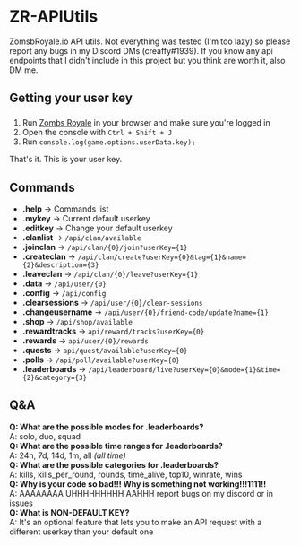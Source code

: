 # ZR-APIUtils
ZomsbRoyale.io API utils. Not everything was tested (I'm too lazy) so please report any bugs in my Discord DMs (creaffy#1939). If you know any api endpoints that I didn't include in this project but you think are worth it, also DM me.

## Getting your user key
###
1. Run [Zombs Royale](https://zombsroyale.io/) in your browser and make sure you're logged in
2. Open the console with `Ctrl + Shift + J`
3. Run `console.log(game.options.userData.key);`

That's it. This is your user key.

## Commands
* **.help** -> Commands list
* **.mykey** -> Current default userkey
* **.editkey** -> Change your default userkey
* **.clanlist** -> `/api/clan/available`
* **.joinclan** -> `/api/clan/{0}/join?userKey={1}`
* **.createclan** -> `/api/clan/create?userKey={0}&tag={1}&name={2}&description={3}`
* **.leaveclan** -> `/api/clan/{0}/leave?userKey={1}`
* **.data** -> `/api/user/{0}`
* **.config** -> `/api/config`
* **.clearsessions** -> `/api/user/{0}/clear-sessions`
* **.changeusername** -> `/api/user/{0}/friend-code/update?name={1}`
* **.shop** -> `/api/shop/available`
* **.rewardtracks** -> `api/reward/tracks?userKey={0}`
* **.rewards** -> `api/user/{0}/rewards`
* **.quests** -> `api/quest/available?userKey={0}`
* **.polls** -> `/api/poll/available?userKey={0}`
* **.leaderboards** -> `/api/leaderboard/live?userKey={0}&mode={1}&time={2}&category={3}`

## Q&A
**Q: What are the possible modes for .leaderboards?**</br>
A: solo, duo, squad</br>
**Q: What are the possible time ranges for .leaderboards?**</br>
A: 24h, 7d, 14d, 1m, all *(all time)*</br>
**Q: What are the possible categories for .leaderboards?**</br>
A: kills, kills_per_round, rounds, time_alive, top10, winrate, wins</br>
**Q: Why is your code so bad!!! Why is something not working!!!1111!!**</br>
A: AAAAAAAA UHHHHHHHHH AAHHH report bugs on my discord or in issues</br>
**Q: What is NON-DEFAULT KEY?**</br>
A: It's an optional feature that lets you to make an API request with a different userkey than your default one
